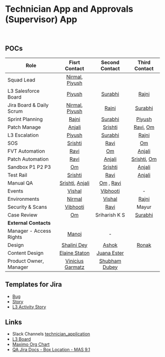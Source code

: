 # Technician App and Approvals (Supervisor) App

&emsp;

## POCs
| Role          | Fisrt Contact | Second Contact  | Third Contact |
| ------------- |:-------------:| :-----:|:------:|
| Squad Lead | [Nirmal](https://ibm.enterprise.slack.com/user/@U03L0V8KGMD), [Piyush](https://ibm.enterprise.slack.com/user/@U03NW6ZR8L8) | | |
| L3 Salesforce Board      | [Piyush](https://ibm.enterprise.slack.com/user/@U03NW6ZR8L8)      |   [Surabhi](https://ibm.enterprise.slack.com/user/@U03EQGPF3C7) | [Rajni](https://ibm.enterprise.slack.com/user/@U03JAF75RP1) |
| Jira Board & Daily Scrum | [Nirmal](https://ibm.enterprise.slack.com/user/@U03L0V8KGMD), [Piyush](https://ibm.enterprise.slack.com/user/@U03NW6ZR8L8)      |    [Rajni](https://ibm.enterprise.slack.com/user/@U03JAF75RP1) | [Surabhi](https://ibm.enterprise.slack.com/user/@U03EQGPF3C7) |
| Sprint Planning | [Rajni](https://ibm.enterprise.slack.com/user/@U03JAF75RP1) | [Surabhi](https://ibm.enterprise.slack.com/user/@U03EQGPF3C7) | [Piyush](https://ibm.enterprise.slack.com/user/@U03NW6ZR8L8) |
| Patch Manage | [Anjali](https://ibm.enterprise.slack.com/user/@U042NNSLCDR) |  [Srishti](https://ibm.enterprise.slack.com/user/@U03B5J03FSN) | [Ravi](https://ibm.enterprise.slack.com/user/@U03AB6Z36UA), [Om](https://ibm.enterprise.slack.com/user/@U03M42TANC8) |
| L3 Escalation    | [Piyush](https://ibm.enterprise.slack.com/user/@U03NW6ZR8L8) | [Surabhi](https://ibm.enterprise.slack.com/user/@U03EQGPF3C7) | [Rajni](https://ibm.enterprise.slack.com/user/@U03JAF75RP1) |
| SOS | [Srishti](https://ibm.enterprise.slack.com/user/@U03B5J03FSN) | [Ravi](https://ibm.enterprise.slack.com/user/@U03AB6Z36UA) | [Om](https://ibm.enterprise.slack.com/user/@U03M42TANC8) |
| FVT Automation | [Ravi](https://ibm.enterprise.slack.com/user/@U03AB6Z36UA) | [Om](https://ibm.enterprise.slack.com/user/@U03M42TANC8) | [Anjali](https://ibm.enterprise.slack.com/user/@U042NNSLCDR) |
| Patch Automation | [Ravi](https://ibm.enterprise.slack.com/user/@U03AB6Z36UA) | [Anjali](https://ibm.enterprise.slack.com/user/@U042NNSLCDR) | [Srishti](https://ibm.enterprise.slack.com/user/@U03B5J03FSN), [Om](https://ibm.enterprise.slack.com/user/@U03M42TANC8) | 
| Sandbox P1 P2 P3 | [Om](https://ibm.enterprise.slack.com/user/@U03M42TANC8)  | [Srishti](https://ibm.enterprise.slack.com/user/@U03B5J03FSN) | [Anjali](https://ibm.enterprise.slack.com/user/@U042NNSLCDR) | 
| Test Rail | [Srishti](https://ibm.enterprise.slack.com/user/@U03B5J03FSN) | [Ravi](https://ibm.enterprise.slack.com/user/@U03AB6Z36UA) | [Anjali](https://ibm.enterprise.slack.com/user/@U042NNSLCDR) |
| Manual QA | [Srishti](https://ibm.enterprise.slack.com/user/@U03B5J03FSN), [Anjali](https://ibm.enterprise.slack.com/user/@U042NNSLCDR) |  [Om](https://ibm.enterprise.slack.com/user/@U03M42TANC8) , [Ravi](https://ibm.enterprise.slack.com/user/@U03AB6Z36UA) | |
| Events | [Vishal](https://ibm.enterprise.slack.com/user/@U03TYJ6549H) | [Vibhooti](https://ibm.enterprise.slack.com/user/@U03Q27JTGF8) | - |
| Environments |  [Nirmal](https://ibm.enterprise.slack.com/user/@U03L0V8KGMD) | [Vishal](https://ibm.enterprise.slack.com/user/@U03TYJ6549H) | [Rajni](https://ibm.enterprise.slack.com/user/@U03JAF75RP1) |
| Security & Scans | [Vibhooti](https://ibm.enterprise.slack.com/user/@U03Q27JTGF8) | [Ravi](https://ibm.enterprise.slack.com/user/@U03AB6Z36UA) | Mayur |
| Case Review | [Om](https://ibm.enterprise.slack.com/user/@U03M42TANC8) | Sriharish K S | [Surabhi](https://ibm.enterprise.slack.com/user/@U03EQGPF3C7) |
| **External Contacts** |
| Manager - Access Rights | [Manoj](https://ibm.enterprise.slack.com/user/@W54KCPMB4) | - | |
| Design | [Shalini Dey](https://ibm.enterprise.slack.com/user/@U082LNK4VE1) | [Ashok](https://ibm.enterprise.slack.com/user/@U03UNCBAX6C) |  [Ronak](https://ibm.enterprise.slack.com/user/@U04143J0277) |
| Content Design | [Elaine Staton](https://ibm.enterprise.slack.com/user/@W4N7FHZL1) | [Juana Ester](https://ibm.enterprise.slack.com/user/@U03DG7UPF2T) | |
| Product Owner, Manager | [Vinicius Garmatz](https://ibm.enterprise.slack.com/user/@W4M5SNYS1) | [Shubham Dubey](https://ibm.enterprise.slack.com/user/@U082LNK4VE1) | |



## Templates for Jira
 - [Bug](https://jsw.ibm.com/browse/MAXMOA-7504)
 - [Story](https://jsw.ibm.com/browse/MAXMOA-5106)
 - [L3 Activity Story](https://jsw.ibm.com/browse/MAXMOA-651)

## Links
- Slack Channels
   [technician_application](https://ibm.enterprise.slack.com/archives/C01510FF7B5)
- [L3 Board](https://ibmsf.lightning.force.com/lightning/r/Report/00O3p0000066H9tEAE/view?queryScope=userFolders)
- [Maximo Org Chart](https://pages.github.ibm.com/maximoappsuite/playbook/orgchart/)
- [QA Jira Docs - Box Location - MAS 9.1](https://ibm.box.com/s/kik8jwqpn1cs2yciaf53kjyi6x11034n)  
    
   
